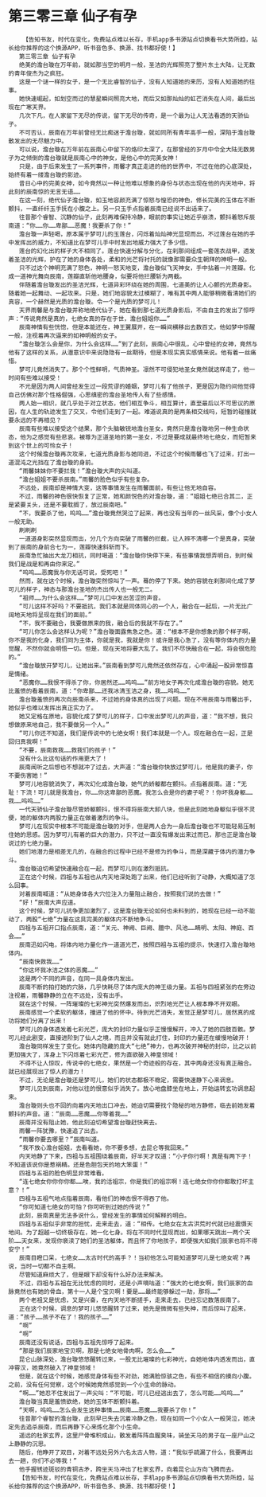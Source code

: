 # 第三零三章 仙子有孕
        【告知书友，时代在变化，免费站点难以长存，手机app多书源站点切换看书大势所趋，站长给你推荐的这个换源APP，听书音色多、换源、找书都好使！】
       第三零三章 仙子有孕
       绝美的澹台璇在万年前，就如那当空的明月一般，圣洁的光辉照亮了整片东土大陆，让无数的青年俊杰为之疯狂。
       这是一个谜一样的女子，是一个无比睿智的仙子，没有人知道她的来历，没有人知道她的往事。
       她快速崛起，如划空而过的慧星瞬间照亮大地，而后又如那灿灿的虹芒消失在人间，最后出现在广寒天界。
       几次下凡，在人家留下无尽的传说，留下无尽的传奇，是一个最为让人无法看透的天骄仙子。
       不可否认，辰南在万年前曾经无比痴迷于澹台璇，就如同所有青年高手一般，深陷于澹台璇散发出的无尽魅力中。
       可以说，澹台璇在万年前在辰南心中留下的烙印太深了，在那曾经的岁月中令全大陆无数男子为之倾倒的澹台璇就是辰南心中的神女，是他心中的完美女神！
       只是，由于后来发生了一系列事件，雨馨才真正走进的他的世界中，不过在他的心底深处，始终有着一缕澹台璇的影迹。
       昔日心中的完美女神，如今竟然以一种让他难以想象的身份与状态出现在他的内天地中，将此刻的辰南惊的无言无语……
       在这一刻，绝代仙子澹台璇，如玉地容颜充满了惊怒与惶恐的神色，修长完美的玉体在不断颤抖，一直纤纤玉手抚在小腹之上。另一只玉手点指着辰南已经说不出话来了。
       往昔那个睿智、沉静的仙子，此刻再难保持冷静，眼前的事实让她近乎崩溃，颤抖着怒斥辰南道：“你……你……卑鄙……恶魔！我要杀了你！”
       澹台璇一声轻喝，原本属于梦可儿的玉莲台，闪烁着灿灿神光显现而出，不过莲台在她的手中发挥出的威力，不知道比在梦可儿手中时发出地威力强大了多少倍。
       莲台的幻化出的样子大不相同了。莲台快速分解与分化，在刹那间组成一套莲衣战甲，透发着圣洁的光辉，护在了她的身体各处，柔和的光芒将衬托的就像那需要众生朝拜的神明一般。
       只不过这个神明充满了怒色，神明一怒天地变，澹台璇似飞天神女，手中拈着一片莲瓣。化成一道神光舞向辰南，莲瓣直斩他地腰身，似要将他拦腰斩为两截。
       伴随着澹台璇发出的圣洁光辉，七道异彩环绕在她的周围，七道美的让人心颤的光质身影。随着她一起舞动、一起攻来。只是，她们地容貌太过模糊了，唯有其中两人能够稍微看清她们的真容，一个赫然是光质的澹台璇。令一个是光质的梦可儿！
       天界雨馨是与澹台璇并称地绝代仙子，她在看到那七道光质身影后，不由自主的发出了惊呼声：“传说竟然是真的，七绝女真的存在于世，澹台姐姐你……”
       辰南神情有些恍惚，但是本能还在，神王翼展开，在一瞬间横移出去数百丈。他如梦中惊醒一般，注视着再次逼来的如神明般的女子。
       “澹台璇怎么会是你，为什么会这样……”到了此刻，辰南心中很乱，心中曾经的女神，竟然与他有了这样的关系，从潜意识中来说隐隐有一丝期待，但是本现实真实感情来说。他有着一丝痛惜。
       梦可儿竟然消失了。那个个性鲜明，气质神圣。凛然不可侵犯地圣女竟然就这样走了，他一时间有些难以接受！
       不光是因为两人间曾经发生过一段荒谬的婚姻，梦可儿有了他孩子，更是因为隐约间他觉得自己仿佛对那个性格倔强，心思缜密的澹台圣地传人有了些感情。
       两人始一相识，就几乎处于对立状态，他们相互争斗，相互算计，直至最后以不可思议的原因，在人生的轨迹发生了交叉，令他们走到了一起。难道说真的是两条相交线吗，短暂的碰撞就要永远的不再相见？
       辰南有些难以接受这个结果，那个头脑敏锐地澹台圣女，竟然只是澹台璇地另一种生命状态，他为之感觉有些悲哀。被尊为正道圣地的第一圣女，不过是要成就最终地七绝女，而短暂来到这个世上的可怜女子！
       这个时候澹台璇再次攻来，七道光质身影与她同进，不过这个时候雨馨也飞了过来，打出一道混沌之光挡在了澹台璇的身前。
       “雨馨妹妹你不要拦我！”澹台璇大声的尖叫道。
       “澹台姐姐不要杀辰南。”雨馨的脸色似乎有些复杂。
       不远处，辰南却是神情大变，这等事情发生在雨馨面前，有些让他无地自容。
       不过，雨馨的神色很快恢复了正常，她和颜悦色的对澹台璇，道：“姐姐七绝已合其二，正是紧要关头，还是不要耽搁了，放过辰南吧。”
       “不，我要杀了他，呜呜……”澹台璇竟然哭泣了起来，再也没有当年的一丝风采，像个小女人一般无助。
       刷刷刷
       一道道身影突然显现而出，分几个方向突破了雨馨的拦截，让人辨不清哪一个是真身，突破到了辰南的身前合七为一，莲瓣快速斜斩而下。
       辰南急忙抽出大龙刀相抗，同时喝道：“澹台璇你快停下来，有些事情我想弄明白，到时候我们是战是和再由你来定。”
       “呜呜……恶魔我与你无话可说，受死吧！”
       然而，就在这个时候，澹台璇突然惊叫了一声。蓦的停了下来。她的容貌在刹那间化成了梦可儿的样子，神态与那澹台圣地的杰出传人也一般无二。
       “祖师……为什么会这样……”梦可儿口中发出苦涩的声音。
       “可儿这样不好吗？不要抵抗，我们本就是同体同心的一个人，融合在一起后，一片无比广阔地天地将呈现在我们的面前。”
       “不，我不要融合，我要做原来的我，融合后的我就不存在了。”
       “可儿你怎么会这样认为呢？”澹台璇面露焦急之色。道：“根本不是你想象的那个样子啊，你不是我的化身，我们同为主体，你就是我，我就是你！或许是我心急了，没有等你体内的力量觉醒，不然你就会明悟一切。但是，现在天地将要大乱了。我们不尽快融合在一起，将会很危险的。”
       “澹台璇放开梦可儿，让她出来。”辰南看到梦可儿竟然还依然存在，心中涌起一股异常惊喜是情绪。
       “恶魔你……我恨不得杀了你，你居然还……呜呜……”前方地女子再次化成澹台璇的容貌。她无比羞愤的看着辰南，道：“你卑鄙……还我冰清玉洁之身，我……呜呜……”
       澹台璇羞愤的再次向辰南杀来，不过她的身体真的出现了问题。现在不用辰南与雨馨出手，她似乎也难以发挥出真正实力了。
       她又定格在原地，容貌化成了梦可儿的样子，口中发出梦可儿的声音，道：“我不想，我只想做原来地自己，我不要做另一个人。”
       “可儿你还不知道，我们是传说中的七绝女啊！我们本就是一个人。现在融合在一起，正是回归真我啊！”
       “不要，辰南救我……救我们的孩子！”
       没有什么比这句话的作用更大了！
       辰南闻听之后想也不想就冲了过去，大声道：“澹台璇你快放过梦可儿，他是我的妻子，你不要伤害她！”
       梦可儿地容貌消失了，再次幻化成澹台璇，她气的娇躯都在颤抖。点指着辰南。道：“无耻！下流！可儿就是我澹台，你……你这卑鄙的恶魔。我怎么会是你的妻子呢？！你坏我身躯……我……呜呜……”
       一代天骄仙子澹台璇尽管娇躯颤抖，恨不得将辰南大卸八块，但是此刻她地身躯似乎很不灵便，她的躯体内两股力量正在做着激烈的争斗。
       梦可儿在现实中根本不可能是澹台璇的对手，但是两人合为一身后澹台璇也不可能轻易压制住她的思感。因为梦可儿有着的巨大的潜力，只不过一直没有爆发出来过而已，那也正是澹台璇说过的七绝力量。
       她们地潜力是相差无几的，在融合的过程中已经不是修为的争斗，而是深藏于体内的潜力争斗。
       澹台璇迫切希望快速融合在一起，而梦可儿则在激烈抵抗。
       正在这个时候，四祖与五祖也从内天地深处跑了出来，他们已经听到了动静，大概知道了怎么回事。
       对着辰南喊道：“从她身体各大穴位注入力量阻止融合，按照我们说的去做！”
       “好！”辰南大声应道。
       这个时候，梦可儿抗争更加激烈了，这是澹台璇无论如何也未料到的，她现在已经一动不能动了，两股“七绝”力量在这具完美的躯体内不断地争斗。
       四祖与五祖开口指点辰南，道：“关元、神阙、巨阙、膻中、风池……睛明、太阳、神庭、百会……”
       辰南迅如闪电，将体内地力量化作一道道光芒，按照四祖与五祖的提示，快速打入澹台璇地体内。
       “辰南快救我……”
       “你这坏我冰洁之体的恶魔……”
       这是两个不同的声音，在同一具身体内发出。
       辰南不断的拍打她的穴脉，几乎快耗尽了体内庞大的神王级力量。五祖与四祖紧张的在旁边注视着，雨馨静静的立在不远处，没有出手。
       就在这个时候，一阵璀璨的七彩神光突然爆发而出，炽烈地光芒让人根本睁不开双眼。
       辰南感觉一个柔软的躯体，撞进了他的怀中。待到光芒消失，发觉正是梦可儿，居然真的成功将她们分离了出来！
       梦可儿的身体透发着七彩光芒，庞大的封印力量似乎正慢慢解开，冲入了她的四肢百骸。梦可儿经此剧变，直接进阶到了仙人之境，而且并没有就此打住，封印的力量还在缓慢地破开！
       澹台璇同样发生了变化。她体内隐藏的庞大“七绝”神力，也再次破开神秘的封印，比之以前更加强大了，浑身上下闪烁着七彩光芒，修为直欲破入神皇领域！
       不得不让人惊叹，传说中的七绝女，果然是一个奇迹般的存在，其中两身还没有真正融合。就已经展现出了惊人的潜力！
       不过，无论是澹台璇还是梦可儿，她们的状态都极不稳定，需要快速静下心来调息。
       梦可儿见到辰南，对他以往的恨意似乎消失了。放心地盘膝坐在地上，开始运转玄功调息起来。
       澹台璇则头也不回的向着内天地出口冲去，她迫切需要找个隐秘的地方静修，临去前她发着颤抖的声音。道：“辰南……恶魔……你等着我……”
       辰南并没有阻止她，他此刻迫切希望澹台璇赶快离去。
       雨馨一阵犹豫，快速追了出去。
       “雨馨你要去哪里？”辰南叫道。
       “我不放心澹台姐姐，去看看她，你不要多想，去昆仑等我回来。”
       内天地静了下来，四祖与五祖围绕着辰南，好半天才叹道：“小子你行啊！真是有两下子！不知道该说你是惹祸精。还是色胆包天的地大笨蛋！”
       四祖与五祖的脸色明显非常难看。
       “连七绝女你你你你都……唉，我的活祖宗，你是我们的祖宗啊！连七绝女你你你都敢打坏主意？！”
       四祖与五祖气地点指着辰南，看他们的神态恨不得吞了他。
       “你可知道七绝女的可怕？你可听到过她的传说？”
       此刻，辰南真是无法多说什么，曾经发生的事情如何解释的明白。
       四祖与五祖似乎非常的担忧，走来走去，道：“相传。七绝女在太古洪荒时代就已经震慑天地间。为了超越一切终极存在，她一化七身。将在不同时代显现而出，如果哪天跳出一两个天阶……天女来，发现你亵渎了她们的圣洁躯体，而且怀了你地孩子，即便强大如我们辰家也将不得安宁！”
       辰南目瞪口呆，七绝女……太古时代的高手？！当初他怎么可能知道梦可儿是七绝女呢？再说，当时一切都不自主啊。
       尽管知道麻烦大了，但是眼下却没有什么好办法来解决。
       不过，四祖与五祖在无比忧虑的同时，还是小声嘀咕道：“强大的七绝女啊，我们辰家的血脉竟然也有她的骨血，第十一人是个宝贝啊！要是……最终能够躲过一劫，那将……”
       两个老祖又是忧虑，又是兴奋，在内天地不断搓手，走来走去，已经忘记数落辰南了。
       正在这个时候，调息的梦可儿悠悠醒转了过来，她先是微微有些失神，而后惊叫了起来，道：“孩子……孩子不在了！我的孩子……”
       “啊”
       “啊”
       辰南还没有说话，四祖与五祖先惊呼了起来。
       “那是我们辰家地宝贝啊，那是七绝女地骨肉啊，怎么会……”
       昆仑山脉深处，澹台璇悠悠醒转过来，一股无比璀璨的七彩神光，自她地体内透发而出，直冲霄汉，她竟然破入了神皇领域！
       但是，就在这个时候，她感觉身体有些不对劲，她满脸惊骇之色，有些不相信的摸向小腹。之前，没有任何觉察，这个时候她竟然感觉到一个小生命的脉动。
       “啊……”她忍不住发出了一声尖叫：“不可能，可儿已经逃出去了，怎么可能……呜呜……”
       澹台璇当真是羞愤欲绝，她的玉体不断颤抖着。
       “天啊，呜呜……怎么会发生这种事情……辰南……恶魔……我要杀了你！”
       往昔那个睿智的澹台璇，此刻早已失去沉着冷静之色，现在如同一个小女人一般哭泣，她决定先去追杀辰南，而后再静下心来炼化那个小生命。
       遥远的杜家玄界，这里尸骨堆积成山，散发着阵阵血腥臭味，骑坐天马的男子在一座尸山之上静静的沉思。
       随后，他睁开了双目，对着不远处另外六名太古人物，道：“我似乎疏漏了什么，我要再出去一趟，你们不必等我！”
       他手握锈迹斑驳的青铜古矛，跨坐天马冲出了杜家玄界，向着昆仑山方向飞腾而去。
       【告知书友，时代在变化，免费站点难以长存，手机app多书源站点切换看书大势所趋，站长给你推荐的这个换源APP，听书音色多、换源、找书都好使！】